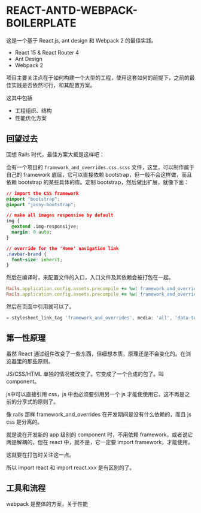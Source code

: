 # REACT-ANTD-WEBPACK-BOILERPLATE

这是一个基于 React.js, ant design 和 Webpack 2 的最佳实践。

- React 15 & React Router 4
- Ant Design
- Webpack 2

项目主要关注点在于如何构建一个大型的工程，使用这套如何的前提下，之前的最佳实践是否依然可行，和其配置方案。

这其中包括

- 工程组织、结构
- 性能优化方案


## 回望过去

回想 Rails 时代，最佳方案大抵是这样吧：

会有一个项目的 `framework_and_overrides.css.scss` 文件，这里，可以制作属于自己的 framework 底层，它可以直接依赖 bootstrap，但一般不会这样做，而且依赖 bootstrap 的某些具体的库。定制 bootstrap，然后做出扩展，就像下面：


``` css
// import the CSS framework
@import "bootstrap";
@import "jasny-bootstrap";

// make all images responsive by default
img {
  @extend .img-responsijve;
  margin: 0 auto;
}

// override for the 'Home' navigation link
.navbar-brand {
  font-size: inherit;
}
```

然后在编译时，来配置文件的入口，入口文件及其依赖会被打包在一起。

``` ruby
Rails.application.config.assets.precompile += %w( framework_and_overrides.css app_mobile.css app_admin.css app_error.css )
Rails.application.config.assets.precompile += %w( framework_and_overrides.js app_mobile.js app_admin.js )
```

然后在页面中引用就可以了。

``` js
= stylesheet_link_tag 'framework_and_overrides', media: 'all', 'data-turbolinks-track' => true
```

## 第一性原理

虽然 React 通过组件改变了一些东西，但细想本质，原理还是不会变化的。在浏览器里的那些原则。


JS/CSS/HTML 单独的情况被改变了。它变成了一个合成的包了。叫 component。

js中可以直接引用 css，js 中也必须要引用另一个 js 才能使使用它。这不再是之前的分享式的原则了。

像 rails 那样 framework_and_overrides 在开发期间是没有什么依赖的，而且 js css 是分离的。

就是说在开发新的 app 级别的 component 时，不用依赖 framework，或者说它两是解耦的，但在 react 中，就不是，它一定要 import framework，才能使用。

这就要在打包时关注这一点。

所以 import react 和 import react.xxx 是有区别的了。


## 工具和流程

webpack 是整体的方案，关于性能

